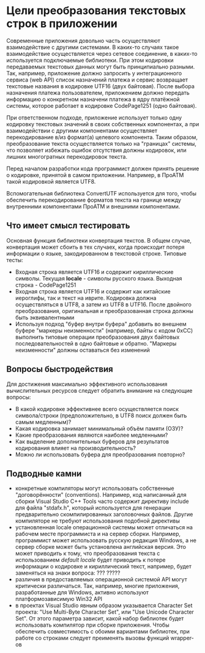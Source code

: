 # Цели преобразования текстовых строк в приложении

Современные приложения довольно часть осуществляют взаимодействие с другими системами. В каких-то случаях такое взаимодействие осуществляется через сетевое соединение, в каких-то используется подключаемые библиотеки. При этом кодировки передаваемых текстовых данных могут быть принципиально разными. Так, например, приложение должно запросить у интеграционного сервиса (web API) список назначений платежа и сервис возвращает текстовые названия в кодировке UTF16 (двух байтовая). После выбора назначения платежа пользователем, приложением должно передать информацию о конкретном назначени платежа в ядру платёжной системы, которое работает в кодировке CodePage1251 (одно байтовая).

При ответственном подходе, приложение использует только одну кодировку текстовых значений в своих собственных компонентах, а при взаимодействии с другими компонентами осуществляет перекодирование в/из формат(а) целевого компонента. Таким образом, преобразование текста осуществляется только на "границах" системы, что позволяет избежать ошибок отсутствия должны кодировок, или лишних многогратных перекодировок текста.

Перед началом разработки кода программист должен принять решение о кодировке, принятой в самом приложении. Например, в ПроАТМ такой кодировкой является UTF8.

Вспомогательная библиотека ConvertUTF используется для того, чтобы обеспечить перекодирование форматов текста на границе между внутренними компонентами ПроАТМ и внешними компонентами.

## Что имеет смысл тестировать

Основная функция библиотеки конвертация текстов. В общем случае, конвертация может сбоить в тех случаех, когда происходит потеря информации о языке, закодированном в текстовой строке. Типовые тесты:

- Входная строка является UTF16 и содержит кириллические символы. Текущая **locale** - символы русского языка. Выходная строка - CodePage1251
- Входная строка является UTF16 и содержит как китайские иероглифы, так и текст на иврите. Кодировка должна осуществляться в UTF8, а затем из UTF8 в UTF16. После двойного преобразования, оригинальная и преобразованная строка должны быть эквивалентными
- Используя подход "буфер внутри буфера" добавить во внешнем буфере "маркеры неизменности" (например, байты с кодом 0xCC) выполнить типовые операции преобразования двух байтовых последовательностей в одно байтовые и обратно. "Маркеры неизменности" должны оставаться без изменений

## Вопросы быстродействия

Для достижения максимально эффективного использования вычислительных ресурсов следует обратить внимание на следующие вопросы:

- В какой кодировке эффективнее всего осуществляется поиск символа/строки (предположительно, в UTF8 поиск должен быть самым медленным)?
- Какая кодировка занимает минимальный объём памяти (ОЗУ)?
- Какие преобразования являются наиболее медленными?
- Как выделение дополнительных буферов для результатов кодирования влияет на производительность?
- Можно ли использовать буфера для преобразования повторно?

## Подводные камни

- конкретные компиляторы могут использовать собственные "договорённости" (conventions). Например, код написанный для сборки Visual Studio C++ Tools часто содержит директиву include для файла "stdafx.h", который используется для генерации предварительно скомпилированных заголовочных файлов. Другие компиляторе не требуют использования подобной директивы
- установленная locale операционной системы может отличаться на рабочем месте программиста и на сервер сборки. Например, программист может использовать русскую редакция Windows, а не сервер сборке может быть установлена английская версия. Это может приводить к тому, что преобразования текста с использованием _default locale_ будет приводить к потере информации о кодировке и кириллический текст, например, будет заменяться на знаки вопроса: ??? ?????
- различия в предоставляемых операционной системой API могут критически различаться. Так, например, многие приложения, разработанные для Windows, активно используют платформозависимую Win32 API
- в проектах Visual Studio явным образом указывается Character Set проекта: "Use Multi-Byte Character Set", или "Use Unicode Character Set". От этого параметра зависит, какой набор библиотек будет использовать компилятор при сборке приложения. Чтобы обеспечить совместимость с обоими вариантами библиотек, при работе со строками следует преименять вызовы функций wrapper-ов

